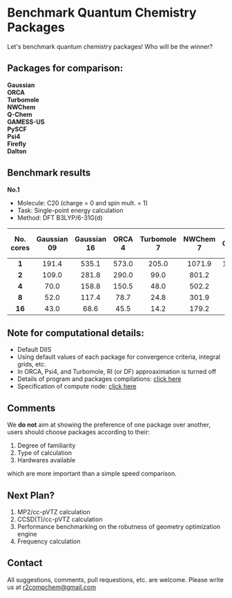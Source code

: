 # Benchmark Quantum Chemistry Packages
Let's benchmark quantum chemistry packages! Who will be the winner?

## Packages for comparison:
**Gaussian** \
**ORCA** \
**Turbomole** \
**NWChem** \
**Q-Chem** \
**GAMESS-US** \
**PySCF** \
**Psi4** \
**Firefly** \
**Dalton**

## Benchmark results

**No.1**
- Molecule: C20 (charge = 0 and spin mult. = 1)<br>
- Task: Single-point energy calculation <br>
- Method: DFT B3LYP/6-31G(d)

|  **No. cores** | **Gaussian 09** | **Gaussian 16** | **ORCA 4** | **Turbomole 7** | **NWChem 7** | **Q-Chem 5** | **GAMESS-US 2020** | **PySCF 1.7** | **Psi4 1.3** | **Firefly 8** | **Dalton 2018** |
| :---: | :---: | :---: | :---: | :---: | :---: | :---: | :---: | :---: | :---: | :---: | :---: |
|  **1** | 191.4 | 535.1 | 573.0 | 205.0 | 1071.9 | 195.6 | 766.2 | 1758.9 | 726.2 | 1031.8 | 1502.0 |
|  **2** | 109.0 | 281.8 | 290.0 | 99.0 | 801.2 | 87.9 | 389.1 | 889.3 | 372.2 | 531.2 | 6215.0 |
|  **4** | 70.0 | 158.8 | 150.5 | 48.0 | 502.2 | 45.3 | 202.0 | 451.8 | 193.2 | 271.8 | 2142.0 |
|  **8** | 52.0 | 117.4 | 78.7 | 24.8 | 301.9 | 24.6 | 130.1 | 251.2 | 102.1 | 140.5 | 940.0 |
|  **16** | 43.0 | 68.6 | 45.5 | 14.2 | 179.2 | 16.7 | 90.1 | 135.5 | 60.2 | 79.3 | 456.0 |


## Note for computational details:
- Default DIIS
- Using default values of each package for convergence criteria, integral grids, etc.
- In ORCA, Psi4, and Turbomole, RI (or DF) approaximation is turned off
- Details of program and packages compilations: [click here](./compile/README.md)
- Specification of compute node: [click here](./misc/README.md)

## Comments
We **do not** aim at showing the preference of one package over another, users should choose packages according to their:
1. Degree of familiarity
2. Type of calculation
3. Hardwares available

which are more important than a simple speed comparison.

## Next Plan?
1. MP2/cc-pVTZ calculation
2. CCSD(T)/cc-pVTZ calculation
3. Performance benchmarking on the robutness of geometry optimization engine
4. Frequency calculation

## Contact
All suggestions, comments, pull requestions, etc. are welcome. Please write us at r2compchem@gmail.com
